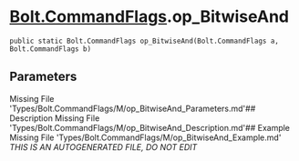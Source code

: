 # [Bolt.CommandFlags](Types/Bolt.CommandFlags.md).op_BitwiseAnd
`public static Bolt.CommandFlags op_BitwiseAnd(Bolt.CommandFlags a, Bolt.CommandFlags b)`
## Parameters
Missing File 'Types/Bolt.CommandFlags/M/op_BitwiseAnd_Parameters.md'## Description
Missing File 'Types/Bolt.CommandFlags/M/op_BitwiseAnd_Description.md'## Example
Missing File 'Types/Bolt.CommandFlags/M/op_BitwiseAnd_Example.md'
*THIS IS AN AUTOGENERATED FILE, DO NOT EDIT*
